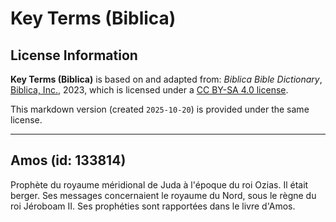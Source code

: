 # Key Terms (Biblica)

## License Information

**Key Terms (Biblica)** is based on and adapted from: _Biblica Bible Dictionary_, [Biblica, Inc.](https://www.biblica.com/), 2023, which is licensed under a [CC BY-SA 4.0 license](https://creativecommons.org/licenses/by-sa/4.0/legalcode.en).

This markdown version (created `2025-10-20`) is provided under the same license.



--------------------------------

## Amos (id: 133814)

Prophète du royaume méridional de Juda à l'époque du roi Ozias. Il était berger. Ses messages concernaient le royaume du Nord, sous le règne du roi Jéroboam II. Ses prophéties sont rapportées dans le livre d'Amos.


